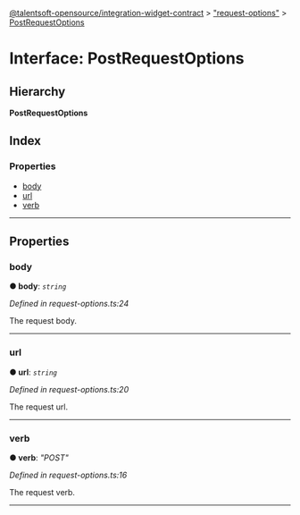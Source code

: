[@talentsoft-opensource/integration-widget-contract](../README.md) > ["request-options"](../modules/_request_options_.md) > [PostRequestOptions](../interfaces/_request_options_.postrequestoptions.md)

# Interface: PostRequestOptions

## Hierarchy

**PostRequestOptions**

## Index

### Properties

* [body](_request_options_.postrequestoptions.md#body)
* [url](_request_options_.postrequestoptions.md#url)
* [verb](_request_options_.postrequestoptions.md#verb)

---

## Properties

<a id="body"></a>

###  body

**● body**: *`string`*

*Defined in request-options.ts:24*

The request body.

___
<a id="url"></a>

###  url

**● url**: *`string`*

*Defined in request-options.ts:20*

The request url.

___
<a id="verb"></a>

###  verb

**● verb**: *"POST"*

*Defined in request-options.ts:16*

The request verb.

___

